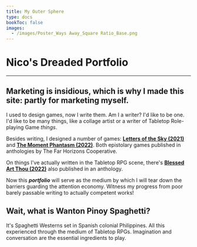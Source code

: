 ```yaml
---
title: My Outer Sphere
type: docs
bookToc: false
images:
  - /images/Poster_Ways Away_Square Ratio_Base.png
---
```


# Nico's Dreaded Portfolio

---

## Marketing is insidious, which is why I made this site: partly for marketing myself.

I used to design games, now I write them. Am I a writer? I'd like to be one. I'd like to be many things, like a collage artist or a writer of Tabletop Role-playing Game *things*.

Besides writing, I designed a number of games: [**Letters of the Sky (2021)**](https://far-horizons-co-op.itch.io/sgd8) and [**The Moment Phantasm (2022)**](https://far-horizons-co-op.itch.io/anthology-2-1). Both epistolary games published in anthologies by The Far Horizons Cooperative.

On things I've actually written in the Tabletop RPG scene, there's [**Blessed Art Thou (2022)**](https://spearwitch.com/products/violence-collection) also published in an anthology.

Now this ***portfolio*** will serve as the medium by which I will tear down the barriers guarding the attention economy. Witness my progress from poor barely passable writing to actually competent works!

## Wait, what is Wanton Pinoy Spaghetti?

It's Spaghetti Westerns set in Spanish colonial Philippines. All this experienced through the medium of Tabletop RPGs. Imagination and conversation are the essential ingredients to play.